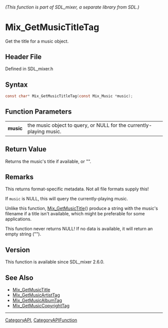 ###### (This function is part of SDL_mixer, a separate library from SDL.)
# Mix_GetMusicTitleTag

Get the title for a music object.

## Header File

Defined in SDL_mixer.h

## Syntax

```c
const char* Mix_GetMusicTitleTag(const Mix_Music *music);

```

## Function Parameters

|               |                                                                     |
| ------------- | ------------------------------------------------------------------- |
| **music**     | the music object to query, or NULL for the currently-playing music. |

## Return Value

Returns the music's title if available, or "".

## Remarks

This returns format-specific metadata. Not all file formats supply this!

If `music` is NULL, this will query the currently-playing music.

Unlike this function, [Mix_GetMusicTitle](Mix_GetMusicTitle)() produce a
string with the music's filename if a title isn't available, which might be
preferable for some applications.

This function never returns NULL! If no data is available, it will return
an empty string ("").

## Version

This function is available since SDL_mixer 2.6.0.

## See Also

- [Mix_GetMusicTitle](Mix_GetMusicTitle)
- [Mix_GetMusicArtistTag](Mix_GetMusicArtistTag)
- [Mix_GetMusicAlbumTag](Mix_GetMusicAlbumTag)
- [Mix_GetMusicCopyrightTag](Mix_GetMusicCopyrightTag)

----
[CategoryAPI](CategoryAPI), [CategoryAPIFunction](CategoryAPIFunction)

